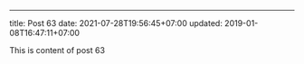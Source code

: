 ---
title: Post 63
date: 2021-07-28T19:56:45+07:00
updated: 2019-01-08T16:47:11+07:00

This is content of post 63